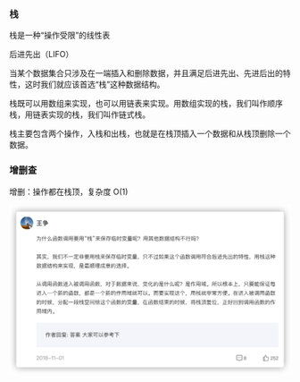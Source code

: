 ### 栈

栈是一种“操作受限”的线性表

后进先出（LIFO）

当某个数据集合只涉及在一端插入和删除数据，并且满足后进先出、先进后出的特性，这时我们就应该首选“栈”这种数据结构。

栈既可以用数组来实现，也可以用链表来实现。用数组实现的栈，我们叫作顺序栈，用链表实现的栈，我们叫作链式栈。

栈主要包含两个操作，入栈和出栈，也就是在栈顶插入一个数据和从栈顶删除一个数据。



### 增删查

增删：操作都在栈顶，复杂度 O(1)



![image-20210420224915469](${images}/image-20210420224915469.png)

